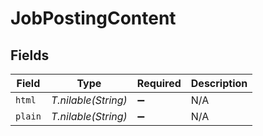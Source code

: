 # JobPostingContent


## Fields

| Field               | Type                | Required            | Description         |
| ------------------- | ------------------- | ------------------- | ------------------- |
| `html`              | *T.nilable(String)* | :heavy_minus_sign:  | N/A                 |
| `plain`             | *T.nilable(String)* | :heavy_minus_sign:  | N/A                 |